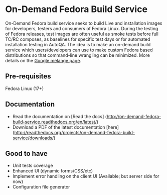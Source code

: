 # On-Demand Fedora Build Service

On-Demand Fedora build service seeks to build Live and installation images
for developers, testers and consumers of Fedora Linux. During the
testing of Fedora releases, test images are often useful as smoke
tests before full TC/RC composes, as baselines for specific test days
or for automated installation testing in AutoQA. The idea is to make
an on-demand build service which users/developers can use to
make custom Fedora based distributions so that command-line wrangling
can be minimized. More details on the [Google melange page](http://www.google-melange.com/gsoc/project/google/gsoc2012/amitsaha/24001).

## Pre-requisites

Fedora Linux (17+)


## Documentation

+ Read the documentation on [Read the docs] (http://on-demand-fedora-build-service.readthedocs.org/en/latest/)
+ Download a PDF of the latest documentation [here] (http://readthedocs.org/projects/on-demand-fedora-build-service/downloads/)


## Good to have

+ Unit tests coverage
+ Enhanced UI (dynamic forms/CSS/etc)
+ Implement error handling on the client UI (Available; but server side for now)
+ Configuration file generator
